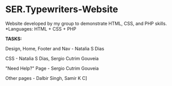 # SER.Typewriters-Website

Website developed by my group to demonstrate HTML, CSS, and PHP skills. *Languages: HTML + CSS + PHP


**TASKS:**

Design, Home, Footer and Nav - Natalia S Dias

CSS - Natalia S Dias, Sergio Cutrim Gouveia

"Need Help?" Page - Sergio Cutrim Gouveia

Other pages - Dalbir Singh, Samir K C]
